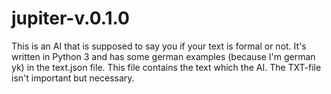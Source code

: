 # jupiter-v.0.1.0
This is an AI that is supposed to say you if your text is formal or not. It's written in Python 3 and has some german examples (because I'm german yk) in the text.json file. This file contains the text which the AI. The TXT-file isn't important but necessary.
